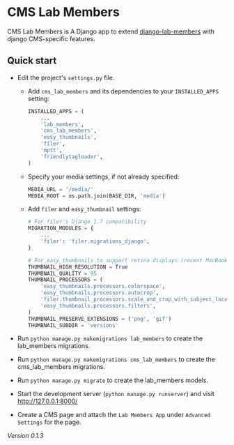 # CMS Lab Members

CMS Lab Members is A Django app to extend [django-lab-members](https://github.com/mfcovington/django-lab-members) with django CMS-specific features.

<!-- Detailed documentation is in the "docs" directory. -->

## Quick start

- Edit the project's `settings.py` file.

    - Add `cms_lab_members` and its dependencies to your `INSTALLED_APPS` setting:

        ```python
        INSTALLED_APPS = (
            ...
            'lab_members',
            'cms_lab_members',
            'easy_thumbnails',
            'filer',
            'mptt',
            'friendlytagloader',
        )
        ```

    - Specify your media settings, if not already specified:

        ```python
        MEDIA_URL = '/media/'
        MEDIA_ROOT = os.path.join(BASE_DIR, 'media')
        ```

    - Add `filer` and `easy_thumbnail` settings: 

        ```python
        # For filer's Django 1.7 compatibility
        MIGRATION_MODULES = {
            ...
            'filer': 'filer.migrations_django',
        }

        # For easy_thumbnails to support retina displays (recent MacBooks, iOS)
        THUMBNAIL_HIGH_RESOLUTION = True
        THUMBNAIL_QUALITY = 95
        THUMBNAIL_PROCESSORS = (
            'easy_thumbnails.processors.colorspace',
            'easy_thumbnails.processors.autocrop',
            'filer.thumbnail_processors.scale_and_crop_with_subject_location',
            'easy_thumbnails.processors.filters',
        )
        THUMBNAIL_PRESERVE_EXTENSIONS = ('png', 'gif')
        THUMBNAIL_SUBDIR = 'versions'
        ```

- Run `python manage.py makemigrations lab_members` to create the lab_members migrations.

- Run `python manage.py makemigrations cms_lab_members` to create the cms_lab_members migrations.

- Run `python manage.py migrate` to create the lab_members models.

- Start the development server (`python manage.py runserver`) and visit http://127.0.0.1:8000/

- Create a CMS page and attach the `Lab Members App` under `Advanced Settings` for the page.

*Version 0.1.3*
